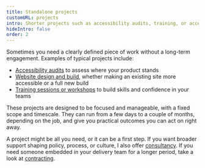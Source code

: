 ```yaml
---
title: Standalone projects
customURL: projects
intro: Shorter projects such as accessibility audits, training, or accessible websites; scoped and time-bound to give you focused results.
hideIntro: false
order: 2
---
```


Sometimes you need a clearly defined piece of work without a long-term engagement. Examples of typical projects include:

- [Accessibility audits](/services/audits) to assess where your product stands
- [Website design and build](/services/websites), whether making an existing site more accessible or a full new build
- [Training sessions or workshops](/services/training) to build skills and confidence in your teams

These projects are designed to be focused and manageable, with a fixed scope and timescale. They can run from a few days to a couple of months, depending on the job, and give you practical outcomes you can act on right away.

A project might be all you need, or it can be a first step. If you want broader support shaping policy, process, or culture, I also offer [consultancy](/approaches/consultancy). If you need someone embedded in your delivery team for a longer period, take a look at [contracting](/approaches/contracting).
